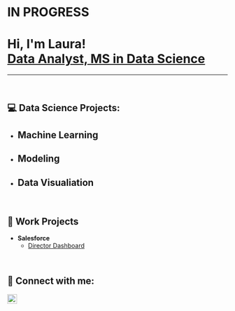 # IN PROGRESS


# Hi, I'm Laura! <br/> <a href="https://www.linkedin.com/in/laura-carbone-badalamenti/">Data Analyst, MS in Data Science</a>
***

<br/>

<h2>💻 Data Science Projects:</h2>

- <b>Machine Learning</b>
  - 
- <b>Modeling</b>
  - 
- <b>Data Visualiation</b>
  - 

<br/>

<h2>📂 Work Projects</h2>

- <b>Salesforce</b>
  - [Director Dashboard](https://github.com/lcarbone11/Salesforce---Director_Dashboard/blob/main/README.md)

<br/>

<h2> 👋 Connect with me:</h2>

[<img align="left" alt="JoshMadakor | LinkedIn" width="22px" src="https://cdn.jsdelivr.net/npm/simple-icons@v3/icons/linkedin.svg" />][linkedin]

[gmail]: laura.carbone7119@gmail.com
[linkedin]: https://linkedin.com/in/laura-carbone-badalamenti
